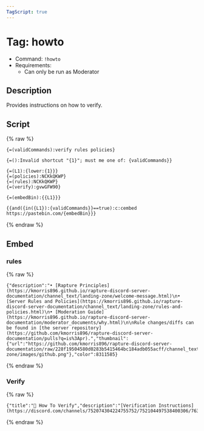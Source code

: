```yaml
---
TagScript: true
---
```


# Tag: howto
- Command: `!howto`
- Requirements:
  - Can only be run as Moderator


## Description

Provides instructions on how to verify.

## Script

{% raw %}
```
{=(validCommands):verify rules policies}

{=():Invalid shortcut "{1}"; must me one of: {validCommands}}

{=(L1):{lower:{1}}}
{=(policies):NCKkQKWP}
{=(rules):NCKkQKWP}
{=(verify):gvwGFW90}

{=(embedBin):{{L1}}}

{{and({in({L1}):{validCommands}}==true):c:cembed https://pastebin.com/{embedBin}}}

```
{% endraw %}

## Embed

### rules

{% raw %}
```
{"description":"• [Rapture Principles](https://kmorris896.github.io/rapture-discord-server-documentation/channel_text/landing-zone/welcome-message.html)\n• [Server Rules and Policies](https://kmorris896.github.io/rapture-discord-server-documentation/channel_text/landing-zone/rules-and-policies.html)\n• [Moderation Guide](https://kmorris896.github.io/rapture-discord-server-documentation/moderator_documents/why.html)\n\nRule changes/diffs can be found in [the server repository](https://github.com/kmorris896/rapture-discord-server-documentation/pulls?q=is%3Apr).","thumbnail":{"url":"https://github.com/kmorris896/rapture-discord-server-documentation/raw/228f19504580d0283b5415464bc184adb055acff/channel_text/landing-zone/images/github.png"},"color":8311585}
```
{% endraw %}

### Verify

{% raw %}
```
{"title":"💬 How To Verify","description":"[Verification Instructions](https://discord.com/channels/752074304224755752/752104497538400306/763876523517542461)","color":8311585}
```
{% endraw %}